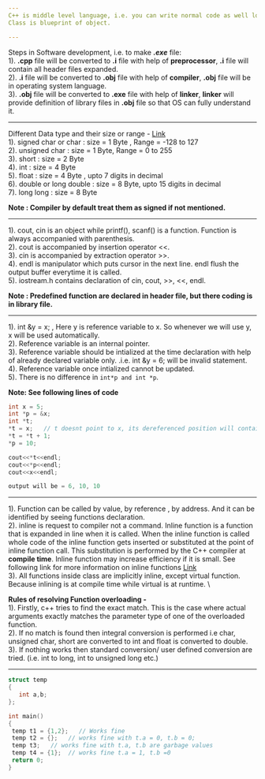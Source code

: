 ```yaml
---
C++ is middle level language, i.e. you can write normal code as well low level coding. \
Class is blueprint of object.

---
```


Steps in Software development, i.e. to make ***.exe*** file: \
 1). **.cpp** file will be converted to **.i** file with help of **preprocessor**,  **.i** file will contain all header files expanded. \
 2). **.i** file will be converted to **.obj** file with help of **compiler**, **.obj** file will be in operating system language. \
 3). **.obj** file will be converted to **.exe** file with help of **linker**, **linker** will provide definition of library files in **.obj** file so that OS can fully understand it.
 
---

Different Data type and their size or range -  [Link](https://docs.microsoft.com/en-us/cpp/cpp/data-type-ranges?view=msvc-160) \
1). signed char or char  : size = 1 Byte , Range = -128 to 127 \
2). unsigned char : size = 1 Byte, Range = 0 to 255 \
3). short : size = 2 Byte  \
4). int : size = 4 Byte \
5). float : size = 4 Byte , upto 7 digits in decimal \
6). double or long double : size = 8 Byte, upto 15 digits in decimal \
7). long long : size = 8 Byte

**Note : Compiler by default treat them as signed if not mentioned.**

---

1). cout, cin is an object while printf(), scanf() is a function. Function is always accompanied with parenthesis. \
2). cout is accompanied by insertion operator <<. \
3). cin is accompanied by extraction operator >>. \
4). endl is manipulator which puts cursor in the next line. endl flush the output buffer everytime it is called. \
5). iostream.h contains declaration of cin, cout, >>, <<, endl.

**Note : Predefined function are declared in header file, but there coding is in library file.**

---

1). int &y = x; , Here y is reference variable to x. So whenever we will use y, x will be used automatically.  \
2). Reference variable is an internal pointer.  \
3). Reference variable should be intialized at the time declaration with help of already declared variable only. .i.e. int &y = 6; will be invalid statement. \
4). Reference variable once intialized cannot be updated. \
5). There is no difference in  `int*p and int *p`.


**Note: See following lines of code**
```c++
int x = 5;
int *p = &x;
int *t;
*t = x;   // t doesnt point to x, its dereferenced position will contain value equal to x. 
*t = *t + 1;
*p = 10;

cout<<*t<<endl;
cout<<*p<<endl;
cout<<x<<endl;

output will be = 6, 10, 10
```
---

1). Function can be called by value, by reference , by address. And it can be identified by seeing functions declaration. \
2). inline is request to compiler not a command. Inline function is a function that is expanded in line when it is called. When the inline function is called whole code of the inline function gets inserted or substituted at the point of inline function call. This substitution is performed by the C++ compiler at **compile time**. Inline function may increase efficiency if it is small. See following link for more information on inline functions [Link](https://www.geeksforgeeks.org/inline-functions-cpp/) \
3). All functions inside class are implicitly inline, except virtual function. Because inlining is at compile time while virtual is at runtime. \

**Rules of resolving Function overloading -** \
1). Firstly, c++ tries to find the exact match. This is the case where actual arguments exactly matches the parameter type of one of the overloaded function. \
2). If no match is found then integral conversion is performed i.e char, unsigned char, short are converted to int and float is converted to double. \
3). If nothing works then standard conversion/ user defined conversion are tried. (i.e. int to long, int to unsigned long etc.)

---
```c++
struct temp
{ 
   int a,b;
};

int main()
{
 temp t1 = {1,2};   // Works fine
 temp t2 = {};   // works fine with t.a = 0, t.b = 0;
 temp t3;   // works fine with t.a, t.b are garbage values
 temp t4 = {1};  // works fine t.a = 1, t.b =0
 return 0;
}
```




